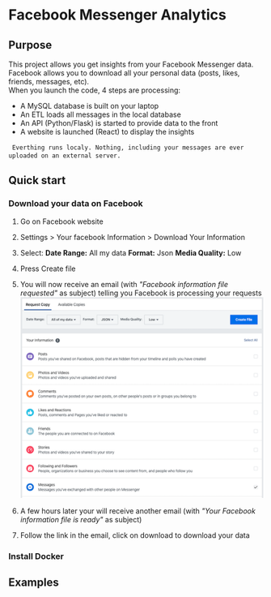 # Facebook Messenger Analytics


## Purpose

This project allows you get insights from your Facebook Messenger data.  
Facebook allows you to download all your personal data (posts, likes, friends, messages, etc).  
When you launch the code, 4 steps are processing:
- A MySQL database is built on your laptop
- An ETL loads all messages in the local database
- An API (Python/Flask) is started to provide data to the front
- A website is launched (React) to display the insights

```
 Everthing runs localy. Nothing, including your messages are ever uploaded on an external server.
```

## Quick start

### Download your data on Facebook

1. Go on Facebook website
2. Settings > Your facebook Information > Download Your Information
3. Select: **Date Range:** All my data **Format:** Json **Media Quality:** Low
4. Press Create file
5. You will now receive an email (with *"Facebook information file requested"* as subject) telling you Facebook is processing your requests  
![text](https://github.com/jeremymaignan/facebook-messenger-analytics/blob/master/screenshots/download_facebook_data.png)

6. A few hours later your will receive another email (with *"Your Facebook information file is ready"* as subject)
7. Follow the link in the email, click on download to download your data

### Install Docker

## Examples
